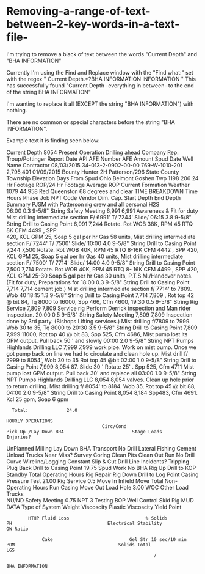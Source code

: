 # Removing-a-range-of-text-between-2-key-words-in-a-text-file-
I'm trying to remove a black of text between the words "Current Depth" and "BHA INFORMATION"

Currently I'm using the Find and Replace window with the "Find what:" set with the regex " Current Depth.*?BHA INFORMATION INFORMATION "
This has successfully found "Current Depth -everything in between- to the end of the string BHA INFORMATION"

I'm wanting to replace it all (EXCEPT the string "BHA INFORMATION") with nothing.

There are no common or special characters before the string "BHA INFORMATION".

Example text it is finding seen below:


Current Depth                                                                           8054
                                                                                           Present Operation                                                                  Drilling ahead
                                                                                               Company Rep:                                                                      Troup/Pottinger
   Report Date            API               AFE Number                   AFE Amount                      Spud Date                           Well Name                                                   Contractor
   08/03/2015     34-013-2-0902-00-00      769-W-1010-201                 2,795,401                     01/09/2015                        Bounty Hunter 2H                                             Patterson/296
                 State                                  County                                   Township                                    Elevation                                                Days From Spud
                 Ohio                                  Belmont                                  Goshen Twp                                     1198                                                         206
             24 Hr Footage                        ROP/24 Hr Footage                             Average ROP                              Current Formation                                               Weather
                 1079                                   44.958                                                                             Red Queenston                                            68 degrees and clear
                                                                                                              TIME BREAKDOWN
      Time               Hours                 Phase                 Job           NPT Code                Vendor                 Dim. Cap.           Start Depth            End Depth                              Summary
                                                                                                                                                                                              PJSM with Patterson rig crew and all personal  H2S  
      06:00               0.3          9-5/8" String          Safety Meeting                                                                                      6,991                 6,991 Awareness  & Fit for duty
                                                                                                                                                                                              Mist drilling intermediate section  F/ 6991'  T/ 7244'   Slide/ 
      06:15               3.8          9-5/8" String          Drill to Casing Point                                                                               6,991                 7,244 Rotate. Rot WOB 38K,  RPM 45  RTQ  8K   CFM  4499  , SPP  
                                                                                                                                                                                              420,   KCL  GPM 25,  Soap 5 gal per hr  Gas 58 units,
                                                                                                                                                                                              Mist drilling intermediate section  F/ 7244'  T/ 7500'   Slide/ 
      10:00               4.0          9-5/8" String          Drill to Casing Point                                                                               7,244                 7,500 Rotate. Rot WOB 40K,  RPM 45  RTQ  8-16K   CFM  4442  , 
                                                                                                                                                                                              SPP  420,   KCL  GPM 25,  Soap 5 gal per hr  Gas 40  units,
                                                                                                                                                                                              Mist drilling intermediate section  F/ 7500'  T/ 7714'   Slide/ 
      14:00               4.0          9-5/8" String          Drill to Casing Point                                                                               7,500                 7,714 Rotate. Rot WOB 40K,  RPM 45  RTQ 8- 16K   CFM  4499  , 
                                                                                                                                                                                              SPP  420,   KCL  GPM 25-30  Soap 5 gal per hr  Gas 30 units,
                                                                                                                                                                                              P.T.S.M./Handover notes. (Fit for duty, Preparations for 
      18:00               0.3          9-5/8" String          Drill to Casing Point                                                                               7,714                 7,714 cement job.)
                                                                                                                                                                                              Mist drilling intermediate section f/ 7714' to 7809.  Wob 40 
      18:15               1.3          9-5/8" String          Drill to Casing Point                                                                               7,714                 7,809 , Rot top 42 @ bit 84, Tq 8000 to 16000, Spp 466, Cfm 4600,
      19:30               0.5          9-5/8" String          Rig Service                                                                                         7,809                 7,809 Service rig
                                                                                                                                                                                              Perform Derrick inspection and Man rider inspection. 
      20:00               0.5          9-5/8" String          Safety Meeting                                                                                      7,809                 7,809 Inspection done by 3rd party. (Bishops Lifting services.)
                                                                                                                                                                                              Mist drilling f/7809 to 7999.  Wob 30 to 35, Tq 8000 to 
      20:30               3.5          9-5/8" String          Drill to Casing Point                                                                               7,809                 7,999 11000, Rot top 40 @ bit 83,  Spp 525, Cfm 4686,
                                                                                                                                                                                              Mist pump lost its GPM output. Pull back 50 ' and slowly 
      00:00               2.0          9-5/8" String          NPT              Pumps           Highlands Drilling LLC                                             7,999                 7,999 work pipe. Work on mist pump. Once  we got pump back on 
                                                                                                                                                                                              line we had to circulate and clean hole up.
                                                                                                                                                                                              Mist drill f/ 7999 to 8054',  Wob 30 to 35  Rot top 45 @bit 
      02:00               1.0          9-5/8" String          Drill to Casing Point                                                                               7,999                 8,054 87. Slide 30 ' Rotate 25' . Spp 525, Cfm 4711
                                                                                                                                                                                              Mist pump lost GPM output. Pull back 30' and replace all 
      03:00               1.0          9-5/8" String          NPT              Pumps           Highlands Drilling LLC                                             8,054                 8,054 valves. Clean up hole prior to return drilling.
                                                                                                                                                                                              Mist drilling f/ 8054' to 8184. Wob 35, Rot top 45 @ bit 88, 
      04:00               2.0          9-5/8" String          Drill to Casing Point                                                                               8,054                 8,184 Spp483, Cfm 4691. Kcl 25 gpm, Soap 6 gpm


      Total:              24.0
                                                                                                             HOURLY OPERATIONS
                                       Circ/Cond                               Pick Up /Lay Down BHA                         Stage Loads                                                                  Injuries?
UnPlanned                              Milling                                 Lay Down BHA                                  Transport                                                                      No
Drill Lateral                          Fishing                                 Cement                                        Unload Trucks                                                              Near Miss?
Survey                                 Coring                                  Clean Pits                                    Clean Out Run                                                                  No
Drill Curve                            Wireline/Logging                        Constant                                      Slip & Cut Drill Line                                                       Incidents?
Tripping                               Plug Back                               Drill to Casing Point       19.75             Spud Work                                                                      No
BHA                                    Rig Up                                  Drill to KOP                                  Standby                                                               Total Operating Hours
Rig Repair                             Rig Down                                Drill to Log Point                            Casing Pressure Test                                                          21.00
Rig Service                         0.5 Move In                                Infield Move                                                                                                      Total Non-Operating Hours
Run Casing                             Move Out                                Load Hole                                                                                                                    3.00
WOC                                    Other                                   Load Trucks                                                                  
NU/ND                                  Safety Meeting                      0.75 NPT                          3
Testing BOP                            Well Control                            Skid Rig
                                                                                                                   MUD DATA
            Type of System                              Weight                                   Viscoscity                               Plastic Viscoscity                                             Yield Point

            HTHP Fluid Loss                            % Solids                                      PH                                   Electrical Stability                                           OW Ratio

                 Cake                            Gel Str 10 sec/10 min                              POM                                      Solids Total                                                   LGS
                                                          /
                                                                                                              BHA INFORMATION
